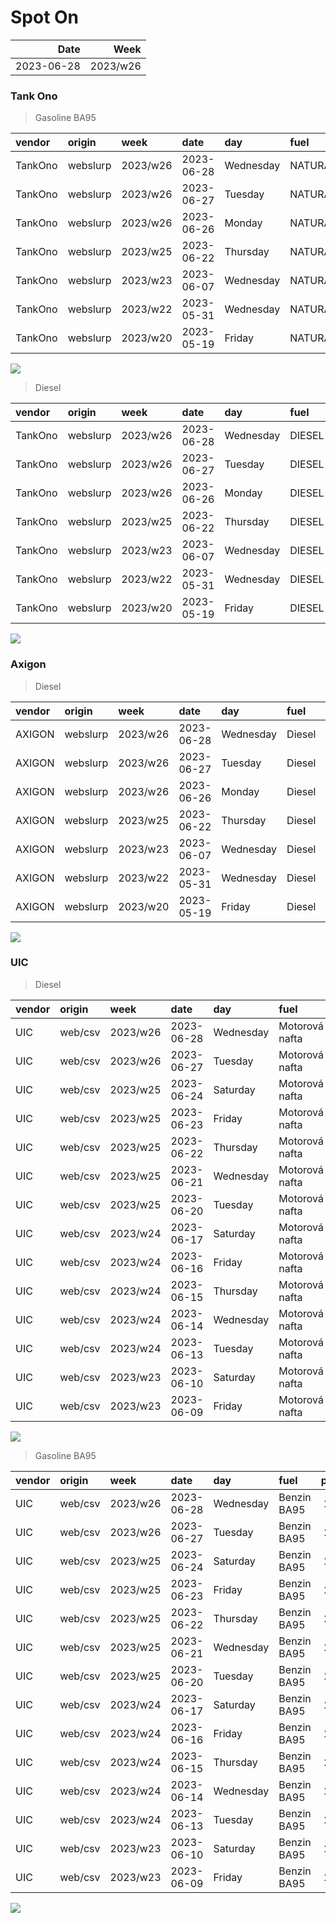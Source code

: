 Spot On
================

|       Date |     Week |
|-----------:|---------:|
| 2023-06-28 | 2023/w26 |

### Tank Ono

> Gasoline BA95

| vendor  | origin   | week     | date       | day       | fuel      | price | PriceVAT |
|:--------|:---------|:---------|:-----------|:----------|:----------|------:|---------:|
| TankOno | webslurp | 2023/w26 | 2023-06-28 | Wednesday | NATURAL95 | 29.34 |     35.5 |
| TankOno | webslurp | 2023/w26 | 2023-06-27 | Tuesday   | NATURAL95 | 29.34 |     35.5 |
| TankOno | webslurp | 2023/w26 | 2023-06-26 | Monday    | NATURAL95 | 29.34 |     35.5 |
| TankOno | webslurp | 2023/w25 | 2023-06-22 | Thursday  | NATURAL95 | 29.34 |     35.5 |
| TankOno | webslurp | 2023/w23 | 2023-06-07 | Wednesday | NATURAL95 | 29.34 |     35.5 |
| TankOno | webslurp | 2023/w22 | 2023-05-31 | Wednesday | NATURAL95 | 28.84 |     34.9 |
| TankOno | webslurp | 2023/w20 | 2023-05-19 | Friday    | NATURAL95 | 28.84 |     34.9 |

<img src="SpotOn_files/figure-gfm/tono-ba95-1.png" style="display: block; margin: auto auto auto 0;" />

> Diesel

| vendor  | origin   | week     | date       | day       | fuel   | price | PriceVAT |
|:--------|:---------|:---------|:-----------|:----------|:-------|------:|---------:|
| TankOno | webslurp | 2023/w26 | 2023-06-28 | Wednesday | DIESEL | 25.21 |     30.5 |
| TankOno | webslurp | 2023/w26 | 2023-06-27 | Tuesday   | DIESEL | 25.21 |     30.5 |
| TankOno | webslurp | 2023/w26 | 2023-06-26 | Monday    | DIESEL | 25.21 |     30.5 |
| TankOno | webslurp | 2023/w25 | 2023-06-22 | Thursday  | DIESEL | 24.71 |     29.9 |
| TankOno | webslurp | 2023/w23 | 2023-06-07 | Wednesday | DIESEL | 24.38 |     29.5 |
| TankOno | webslurp | 2023/w22 | 2023-05-31 | Wednesday | DIESEL | 23.88 |     28.9 |
| TankOno | webslurp | 2023/w20 | 2023-05-19 | Friday    | DIESEL | 23.88 |     28.9 |

<img src="SpotOn_files/figure-gfm/tono-diesel-1.png" style="display: block; margin: auto auto auto 0;" />

### Axigon

> Diesel

| vendor | origin   | week     | date       | day       | fuel   | price | PriceVAT |
|:-------|:---------|:---------|:-----------|:----------|:-------|------:|---------:|
| AXIGON | webslurp | 2023/w26 | 2023-06-28 | Wednesday | Diesel |  26.4 |     32.0 |
| AXIGON | webslurp | 2023/w26 | 2023-06-27 | Tuesday   | Diesel |  26.4 |     32.0 |
| AXIGON | webslurp | 2023/w26 | 2023-06-26 | Monday    | Diesel |  26.7 |     32.3 |
| AXIGON | webslurp | 2023/w25 | 2023-06-22 | Thursday  | Diesel |  26.7 |     32.3 |
| AXIGON | webslurp | 2023/w23 | 2023-06-07 | Wednesday | Diesel |  25.7 |     31.1 |
| AXIGON | webslurp | 2023/w22 | 2023-05-31 | Wednesday | Diesel |  25.7 |     31.1 |
| AXIGON | webslurp | 2023/w20 | 2023-05-19 | Friday    | Diesel |  25.5 |     30.9 |

<img src="SpotOn_files/figure-gfm/axigon-diesel-1.png" style="display: block; margin: auto auto auto 0;" />

### UIC

> Diesel

| vendor | origin  | week     | date       | day       | fuel           | price | priceVAT |
|:-------|:--------|:---------|:-----------|:----------|:---------------|------:|---------:|
| UIC    | web/csv | 2023/w26 | 2023-06-28 | Wednesday | Motorová nafta |  25.0 |     30.2 |
| UIC    | web/csv | 2023/w26 | 2023-06-27 | Tuesday   | Motorová nafta |  25.1 |     30.4 |
| UIC    | web/csv | 2023/w25 | 2023-06-24 | Saturday  | Motorová nafta |  25.2 |     30.5 |
| UIC    | web/csv | 2023/w25 | 2023-06-23 | Friday    | Motorová nafta |  25.6 |     31.0 |
| UIC    | web/csv | 2023/w25 | 2023-06-22 | Thursday  | Motorová nafta |  25.7 |     31.1 |
| UIC    | web/csv | 2023/w25 | 2023-06-21 | Wednesday | Motorová nafta |  25.5 |     30.9 |
| UIC    | web/csv | 2023/w25 | 2023-06-20 | Tuesday   | Motorová nafta |  25.6 |     31.0 |
| UIC    | web/csv | 2023/w24 | 2023-06-17 | Saturday  | Motorová nafta |  25.4 |     30.7 |
| UIC    | web/csv | 2023/w24 | 2023-06-16 | Friday    | Motorová nafta |  25.1 |     30.4 |
| UIC    | web/csv | 2023/w24 | 2023-06-15 | Thursday  | Motorová nafta |  25.0 |     30.2 |
| UIC    | web/csv | 2023/w24 | 2023-06-14 | Wednesday | Motorová nafta |  24.9 |     30.1 |
| UIC    | web/csv | 2023/w24 | 2023-06-13 | Tuesday   | Motorová nafta |  24.8 |     30.0 |
| UIC    | web/csv | 2023/w23 | 2023-06-10 | Saturday  | Motorová nafta |  24.7 |     29.9 |
| UIC    | web/csv | 2023/w23 | 2023-06-09 | Friday    | Motorová nafta |  24.6 |     29.8 |

<img src="SpotOn_files/figure-gfm/uic-diesel-1.png" style="display: block; margin: auto auto auto 0;" />

> Gasoline BA95

| vendor | origin  | week     | date       | day       | fuel        | price | priceVAT |
|:-------|:--------|:---------|:-----------|:----------|:------------|------:|---------:|
| UIC    | web/csv | 2023/w26 | 2023-06-28 | Wednesday | Benzin BA95 |  29.0 |     35.1 |
| UIC    | web/csv | 2023/w26 | 2023-06-27 | Tuesday   | Benzin BA95 |  29.1 |     35.2 |
| UIC    | web/csv | 2023/w25 | 2023-06-24 | Saturday  | Benzin BA95 |  29.1 |     35.2 |
| UIC    | web/csv | 2023/w25 | 2023-06-23 | Friday    | Benzin BA95 |  29.2 |     35.3 |
| UIC    | web/csv | 2023/w25 | 2023-06-22 | Thursday  | Benzin BA95 |  29.4 |     35.6 |
| UIC    | web/csv | 2023/w25 | 2023-06-21 | Wednesday | Benzin BA95 |  29.4 |     35.6 |
| UIC    | web/csv | 2023/w25 | 2023-06-20 | Tuesday   | Benzin BA95 |  29.4 |     35.6 |
| UIC    | web/csv | 2023/w24 | 2023-06-17 | Saturday  | Benzin BA95 |  29.3 |     35.5 |
| UIC    | web/csv | 2023/w24 | 2023-06-16 | Friday    | Benzin BA95 |  29.2 |     35.3 |
| UIC    | web/csv | 2023/w24 | 2023-06-15 | Thursday  | Benzin BA95 |  29.1 |     35.2 |
| UIC    | web/csv | 2023/w24 | 2023-06-14 | Wednesday | Benzin BA95 |  29.2 |     35.3 |
| UIC    | web/csv | 2023/w24 | 2023-06-13 | Tuesday   | Benzin BA95 |  29.3 |     35.5 |
| UIC    | web/csv | 2023/w23 | 2023-06-10 | Saturday  | Benzin BA95 |  29.5 |     35.7 |
| UIC    | web/csv | 2023/w23 | 2023-06-09 | Friday    | Benzin BA95 |  29.4 |     35.6 |

<img src="SpotOn_files/figure-gfm/uic-ba95-1.png" style="display: block; margin: auto auto auto 0;" />
